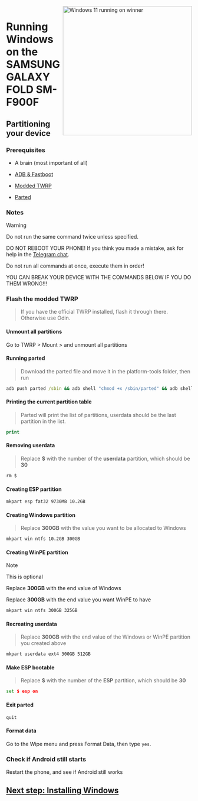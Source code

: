 <img align="right" src="https://github.com/n00b69/woa-winner/blob/main/winner.png" width="350" alt="Windows 11 running on winner">

# Running Windows on the SAMSUNG GALAXY FOLD SM-F900F

## Partitioning your device

### Prerequisites
- A brain (most important of all)

- [ADB & Fastboot](https://developer.android.com/studio/releases/platform-tools)
  
- [Modded TWRP](https://github.com/n00b69/woa-winner/releases/tag/Recovery)

- [Parted](https://github.com/n00b69/woa-beryllium/releases/download/Files/parted)


### Notes
> [!WARNING]  
> Do not run the same command twice unless specified.
> 
> DO NOT REBOOT YOUR PHONE! If you think you made a mistake, ask for help in the [Telegram chat](https://t.me/woa_msmnile_issues).
> 
> Do not run all commands at once, execute them in order!
>
> YOU CAN BREAK YOUR DEVICE WITH THE COMMANDS BELOW IF YOU DO THEM WRONG!!!

### Flash the modded TWRP
> If you have the official TWRP installed, flash it through there. Otherwise use Odin.

#### Unmount all partitions
Go to TWRP > Mount > and unmount all partitions

#### Running parted
> Download the parted file and move it in the platform-tools folder, then run
```cmd
adb push parted /sbin && adb shell "chmod +x /sbin/parted" && adb shell /sbin/parted /dev/block/sda
```

#### Printing the current partition table
> Parted will print the list of partitions, userdata should be the last partition in the list.
```cmd
print
```

#### Removing userdata
> Replace **$** with the number of the **userdata** partition, which should be **30**
```cmd
rm $
```

#### Creating ESP partition
```cmd
mkpart esp fat32 9730MB 10.2GB
```

#### Creating Windows partition
> Replace **300GB** with the value you want to be allocated to Windows
```cmd
mkpart win ntfs 10.2GB 300GB
```

#### Creating WinPE partition
> [!Note]
> This is optional
> 
> Replace **300GB** with the end value of Windows
>
> Replace **300GB** with the end value you want WinPE to have
```cmd
mkpart win ntfs 300GB 325GB
```

#### Recreating userdata
> Replace **300GB** with the end value of the Windows or WinPE partition you created above
```cmd
mkpart userdata ext4 300GB 512GB
```

#### Make ESP bootable
> Replace **$** with the number of the **ESP** partition, which should be **30**
```cmd
set $ esp on
```

#### Exit parted
```cmd
quit
```

#### Format data
Go to the Wipe menu and press Format Data, 
then type `yes`.

### Check if Android still starts
Restart the phone, and see if Android still works

## [Next step: Installing Windows](2-install.md)

















